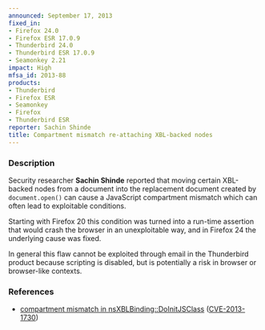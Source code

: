 ```yaml
---
announced: September 17, 2013
fixed_in:
- Firefox 24.0
- Firefox ESR 17.0.9
- Thunderbird 24.0
- Thunderbird ESR 17.0.9
- Seamonkey 2.21
impact: High
mfsa_id: 2013-88
products:
- Thunderbird
- Firefox ESR
- Seamonkey
- Firefox
- Thunderbird ESR
reporter: Sachin Shinde
title: Compartment mismatch re-attaching XBL-backed nodes
---
```


<h3>Description</h3>

<p>Security researcher <strong>Sachin Shinde</strong> reported that moving
certain XBL-backed nodes from a document into the replacement document
created by <code>document.open()</code> can cause a JavaScript
compartment mismatch which can often lead to exploitable conditions.
</p>
<p>Starting with Firefox 20 this condition was turned into a run-time
assertion that would crash the browser in an unexploitable way, and in
Firefox 24 the underlying cause was fixed.
</p>

<p class="note">In general this flaw cannot be exploited through email in the
Thunderbird product because scripting is disabled, but is potentially a risk in
browser or browser-like contexts.</p>

<h3>References</h3>

<ul>
  <li><a href="https://bugzilla.mozilla.org/show_bug.cgi?id=851353">
      compartment mismatch in nsXBLBinding::DoInitJSClass</a> (<a href="http://cve.mitre.org/cgi-bin/cvename.cgi?name=CVE-2013-1730" class="ex-ref">CVE-2013-1730</a>)</li>
</ul>




